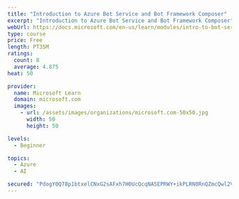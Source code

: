 ```yaml
---
title: "Introduction to Azure Bot Service and Bot Framework Composer"
excerpt: "Introduction to Azure Bot Service and Bot Framework Composer"
webUrl: https://docs.microsoft.com/en-us/learn/modules/intro-to-bot-service-bot-framework-composer/
type: course
price: Free
length: PT35M
ratings:
  count: 8
  average: 4.875
heat: 50

provider:
  name: Microsoft Learn
  domain: microsoft.com
  images:
    - url: /assets/images/organizations/microsoft.com-50x50.jpg
      width: 50
      height: 50

levels:
  - Beginner

topics:
  - Azure
  - AI

secured: "PdogY0Q78p1btxelCNxG2sAFxh7H0UcQcqNA5EPRWY+ikPLRN0RnQZmcQwl2VSb8ziuIYE9Dr9JN1iivpgaPGhJeUQYycJT0X94gyryqnH2h8QvhGlGbd7h927j7v/uvY5hrDk0A/HJ37G8Ae5/POBu3iCH9z5mEEsVL5Xtjn7GQV+gr+evppbrIVIMngpDeB3wTZC3Lsb4bDx9ngLZnwRcEfs9VJG2XDjO6WnOBC2WK+BFWmj1KhpEUT0Fi/hCZE28JxHr61Zg2YQSJ1hxzoaIjPZQNJZZpyI1XZJyZkzeRxm98xBpsqiahHeVMLLr1ZpOir/N3kSX/UQyRbo8plCMv06nO90TSV4Y0IbQYiiGly76NsRKt/xu38D1efPOtGsXF6YuEESvtuCK2R6/x1jRFyXjdK7zmqyfUB33iaYk=;f9W6eUYQ9DA6ge1VlRalPw=="
---
```


